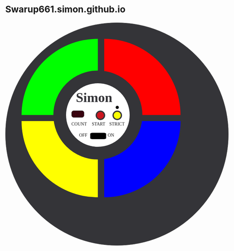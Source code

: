 # Swarup661.simon.github.io
<head>
<style>
html, body {
	background-image: url("retina_wood.png");
	text-align: centre;
}
.out-circle{
	width: 600px;
	height: 600px;
	background-color: #343438;
	position:relative;
	border-radius: 350px;
	padding: 50px;
	border: 1px solid #444;
	margin: 5% auto;
}
.out-circle .green{
	position: relative;
	top: 0;
	left: 0;
	background-color: #00ff00;
	width: 240px;
	height: 240px;
	border-radius: 100% 0 0 0;
	display: inline-block;
	margin-right: 8px;
	margin-bottom: 8px;
}
.out-circle .red{
	position: relative;
	top: 0;
	right: 0;
	background-color: #ff0000;
	width: 240px;
	height: 240px;
	border-radius: 0 100% 0 0;
	display: inline-block;
	margin-left: 8px;
	margin-bottom: 8px;
}
.out-circle .yellow{
	position: relative;
	bottom: 0;
	left: 0;
	background-color: #ffff00;
	width: 240px;
	height: 240px;
	border-radius: 0 0 0 100%;
	display: inline-block;
	margin-right: 8px;
	margin-top: 8px;
}
.out-circle .blue{
	position: relative;
	bottom: 0;
	right: 0;
	background-color: #0000ff;
	width: 240px;
	height: 240px;
	border-radius: 0 0 100% 0;
	display: inline-block;
	margin-left: 8px;
	margin-top: 8px;
}
.out-circle .game-out-circle{
	height: 200px;
	width: 200px;
	border: 40px solid #343438;
	border-radius: 160px;
	position: absolute;
	left: 150px;
	top: 150px;
	background-color: white;
}
.out-circle .game-in-circle{
	height: 148px;
	width: 148px;
	border-radius: 74px;
	position: relative;
	left: 16px;
	top: 16px;
	background-color: white;
}
.out-circle .game-in-circle .game-name{
	color: #343438;
	font-family: Alfa Slab;
	font-size: 300%;
	font-weight: bold;
	position: relative;
	top: 5px;
	left: 15px;
}
.out-circle .game-in-circle .count{
	width: 40px;
	height: 10px;
	padding: 10px;
	text-align: center;
	border: 1px solid #343438;
	border-radius: 7px;
	font-size: small;
	color: maroon;
	top: 70px;
	left: 1px;
	position: absolute;
	background-color: #370410;
	font-family: VT323;
}
input:hover, input:focus{
	outline: none;
	box-shadow: none;
}
.out-circle .game-in-circle .start{
	position: absolute;
	width: 30px;
	height: 30px;
	border: 4px solid #343438;
	border-radius: 17px; 
	top: 70px;
	left: 77px;
	background-color: #CB151F;
}
inout:hover, input:focus{
	outline: none;
	box-shadow: none;
}
.out-circle .game-in-circle .strict{
	position: absolute;
	width: 30px;
	height: 30px;
	border: 4px solid #343438;
	border-radius: 17px;
	top: 70px;
	left: 130px;
	background-color: #F9FF02;
}
.out-circle .game-in-circle .strict-indicator{
	position: absolute;
	width: 10px;
	height: 10px;
	border: none;
	border-radius: 5px;
	top: 55px;
	left: 140px;
	background-color: black;
}
.out-circle .game-in-circle .toogle-button{
	position: absolute;	
	width: 50px;
	height: 20px;
	padding: none;
	border: none;
	border-radius: 15% 15% 15% 15%;
	top: 140px;
	left: 60px;
	background: black;
}
.out-circle .game-in-circle .text-name .text-count{
	position: absolute;
	top: 105px;
	left: 1px;
	font-family: oswald;
	font-size: 100%;
}
.out-circle .game-in-circle .text-name .text-start{
	position: absolute;
	top: 105px;
	left: 65px;
	font-family: oswald;
	font-size: 100%;
}
.out-circle .game-in-circle .text-name .text-strict{
	position: absolute;
	top: 105px;
	left: 120px;
	font-family: oswald;
	font-size:100%;
}
.out-circle .game-in-circle .text-name .toogle-button-off{
	position: absolute;
	top: 140px;
	left: 25px;
	font-family: oswald;
	font-size: 100%;
}
.out-circle .game-in-circle .text-name .toogle-button-on{
	position: absolute;
	top: 140px;
	left: 115px;
	font-family: oswald;
	font-size: 100%;
}
</style>
</head>
<body>
<div class="out-circle">
<div id="green" class="green"></div>
<div id="red" class="red"></div>
<div id="yellow" class="yellow"></div>
<div id="blue" class="blue"></div>
<div class="game-out-circle">
<div class="game-in-circle">
<span class="game-name">Simon</span>
<input class="count" id="count" name="count" type="text" value="-   -" />
<button class="start" id="start" name="start" type="button"></button>
<button class="strict" id="strict" name="strict" type="button"></button>
<input class="strict-indicator" id="strict-indicator" name="strict-indicator" type="text"/>
<button class="toogle-button" id="toogole-button" name="toogle-button" type="button"></button>
<div class="text-name"> 
<span class="text-count">COUNT</span>
<span class="text-start">  START</span>
<span class="text-strict">STRICT</span>
<span class="toogle-button-off">OFF</span>
<span class="toogle-button-on">ON</span>
</div>
</div>
</div>
</div>
<body>
